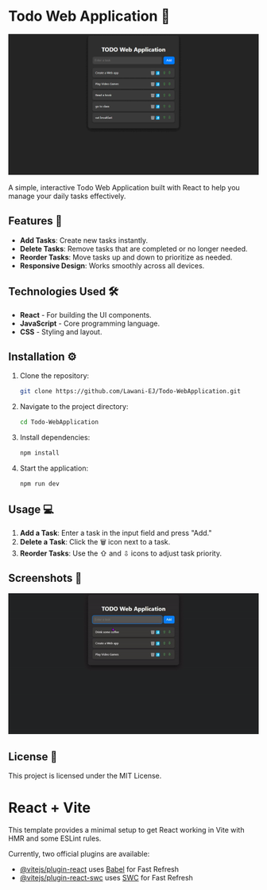 # Todo Web Application 📝

![App Screenshot](./src/assets/screenshot1.gif)

A simple, interactive Todo Web Application built with React to help you manage your daily tasks effectively. 

## Features 🎉

- **Add Tasks**: Create new tasks instantly.
- **Delete Tasks**: Remove tasks that are completed or no longer needed.
- **Reorder Tasks**: Move tasks up and down to prioritize as needed.
- **Responsive Design**: Works smoothly across all devices.

## Technologies Used 🛠️

- **React** - For building the UI components.
- **JavaScript** - Core programming language.
- **CSS** - Styling and layout.

## Installation ⚙️

1. Clone the repository:
    ```bash
    git clone https://github.com/Lawani-EJ/Todo-WebApplication.git
    ```
2. Navigate to the project directory:
    ```bash
    cd Todo-WebApplication
    ```
3. Install dependencies:
    ```bash
    npm install
    ```
4. Start the application:
    ```bash
    npm run dev
    ```

## Usage 💻

1. **Add a Task**: Enter a task in the input field and press "Add."
2. **Delete a Task**: Click the 🗑️ icon next to a task.
3. **Reorder Tasks**: Use the ⇧ and ⇩ icons to adjust task priority.

## Screenshots 📸

![App Screen Recording](./src/assets/recording.gif)

## License 📜

This project is licensed under the MIT License.

# React + Vite

This template provides a minimal setup to get React working in Vite with HMR and some ESLint rules.

Currently, two official plugins are available:

- [@vitejs/plugin-react](https://github.com/vitejs/vite-plugin-react/blob/main/packages/plugin-react/README.md) uses [Babel](https://babeljs.io/) for Fast Refresh
- [@vitejs/plugin-react-swc](https://github.com/vitejs/vite-plugin-react-swc) uses [SWC](https://swc.rs/) for Fast Refresh
